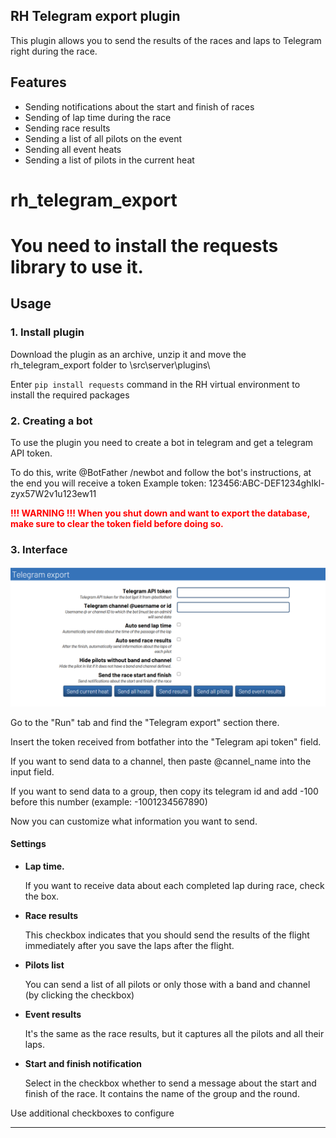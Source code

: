 
## RH Telegram export plugin
This plugin allows you to send the results of the races and laps to Telegram right during the race.
## Features 
+ Sending notifications about the start and finish of races
+ Sending of lap time during the race
+ Sending race results
+ Sending a list of all pilots on the event
+ Sending all event heats
+ Sending a list of pilots in the current heat

# rh_telegram_export
# You need to install the requests library to use it.


## Usage
### 1. Install plugin
Download the plugin as an archive, unzip it and move the rh_telegram_export folder to \src\server\plugins\ 

Enter ```pip install requests``` command in the RH virtual environment to install the required packages

### 2. Creating a bot
To use the plugin you need to create a bot in telegram and get a telegram API token.

To do this, write @BotFather /newbot and follow the bot's instructions, at the end you will receive a token
Example token: 123456:ABC-DEF1234ghIkl-zyx57W2v1u123ew11

<b style = "color:red"> !!! WARNING !!! When you shut down and want to export the database, make sure to clear the token field before doing so. </b>
### 3. Interface
![interface](imgs/interface.png)

Go to the "Run" tab and find the "Telegram export" section there.

Insert the token received from botfather into the  "Telegram api token" field.

If you want to send data to a channel, then paste @cannel_name into the input field.

If you want to send data to a group, then copy its telegram id and add -100 before this number (example: -1001234567890)

Now you can customize what information you want to send.

#### Settings
+ **Lap time.**

    If you want to receive data about each completed lap during race, check the box.


+ **Race results**

    This checkbox indicates that you should send the results of the flight immediately after you save the laps after the flight.


+ **Pilots list**

    You can send a list of all pilots or only those with a band and channel (by clicking the checkbox)

+ **Event results**

    It's the same as the race results, but it captures all the pilots and all their laps.

+ **Start and finish notification**

    Select  in the checkbox whether to send a message about the start and finish of the race.
    It contains the name of the group and the round.


Use additional checkboxes to configure

---
